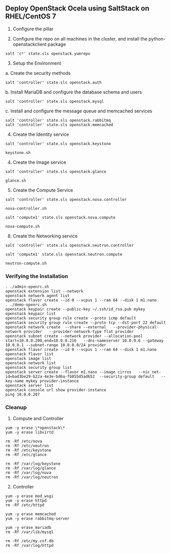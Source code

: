 
## Deploy OpenStack Ocela using SaltStack on RHEL/CentOS 7



1. Configure the pillar


2. Configure the repo on all machines in the cluster, and install the python-openstackclient package

```
salt 'c*' state.sls openstack.yumrepo
```

3. Setup the Environment


  a. Create the security methods
  ```
  salt 'controller' state.sls openstack.auth
  ```

  b. Install MariaDB and configure the database schema and users
  ```
  salt 'controller' state.sls openstack.mysql
  ```

  c. Install and configure the message queue and memcached services
  ```
  salt 'controller' state.sls openstack.rabbitmq
  salt 'controller' state.sls openstack.memcached
  ```

4. Create the Identity service

```
salt 'controller' state.sls openstack.keystone
```

```
keystone.sh
```


4. Create the Image service

```
salt 'controller' state.sls openstack.glance
```

```
glance.sh
```

5. Create the Compute Service 

```
salt 'controller' state.sls openstack.nova.controller
```

```
nova-controller.sh
```

```
salt 'compute1' state.sls openstack.nova.compute
```

```
nova-compute.sh
```


8. Create the Networking service 

```
salt 'controller' state.sls openstack.neutron.controller
```

```
salt 'compute1' state.sls openstack.neutron.compute
```

```
neutron-compute.sh
```

### Verifying the Installation

```
. ./admin-openrc.sh
openstack extension list --network
openstack network agent list
openstack flavor create --id 0 --vcpus 1 --ram 64 --disk 1 m1.nano
. ./demo-openrc.sh 
openstack keypair create --public-key ~/.ssh/id_rsa.pub mykey
openstack keypair list
openstack security group rule create --proto icmp default
openstack security group rule create --proto tcp --dst-port 22 default
openstack network create  --share --external   --provider-physical-network provider   --provider-network-type flat provider
openstack subnet create --network provider --allocation-pool start=10.0.0.200,end=10.0.0.216   --dns-nameserver 10.0.0.6 --gateway 10.0.0.1 --subnet-range 10.0.0.0/24 provider
openstack flavor create --id 0 --vcpus 1 --ram 64 --disk 1 m1.nano
openstack flavor list
openstack image list
openstack network list
openstack security group list
openstack server create --flavor m1.nano --image cirros   --nic net-id=bad3be29-b22a-4e3e-bd6a-fb855d5ad652  --security-group default   --key-name mykey provider-instance
openstack server list
openstack console url show provider-instance
ping 10.0.0.207 
```

### Cleanup

1. Compute and Controller

```
yum -y erase \*openstack\*
yum -y erase libvirtd

rm -Rf /etc/nova
rm -Rf /etc/neutron
rm -Rf /etc/keystone
rm -Rf /etc/glance

rm -Rf /var/log/keystone
rm -Rf /var/log/glance
rm -Rf /var/log/nova
rm -Rf /var/log/neutron
```

2. Controller
```
yum -y erase mod_wsgi
yum -y erase httpd
rm -Rf /etc/httpd

yum -y erase memcached
yum -y erase rabbitmq-server

yum -y erase mariadb
rm -Rf /var/lib/mysql

rm -Rf /etc/my.cnf.db
rm -Rf /var/log/httpd
```

